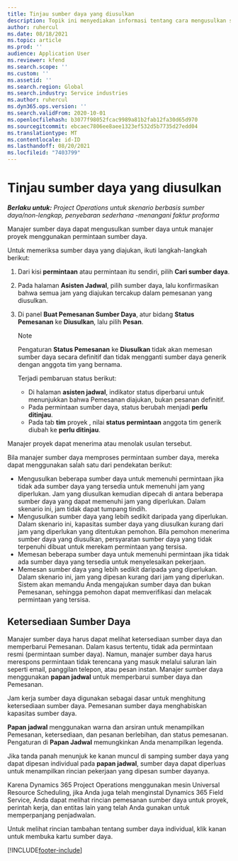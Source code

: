 ```yaml
---
title: Tinjau sumber daya yang diusulkan
description: Topik ini menyediakan informasi tentang cara mengusulkan sumber daya proyek.
author: ruhercul
ms.date: 08/18/2021
ms.topic: article
ms.prod: ''
audience: Application User
ms.reviewer: kfend
ms.search.scope: ''
ms.custom: ''
ms.assetid: ''
ms.search.region: Global
ms.search.industry: Service industries
ms.author: ruhercul
ms.dyn365.ops.version: ''
ms.search.validFrom: 2020-10-01
ms.openlocfilehash: b3077f98052fcac9989a81b2fab12fa30d65d970
ms.sourcegitcommit: ebcaec7806ee8aee1323ef532d5b7735d27edd04
ms.translationtype: MT
ms.contentlocale: id-ID
ms.lasthandoff: 08/20/2021
ms.locfileid: "7403799"
---
```

# <a name="review-proposed-resources"></a>Tinjau sumber daya yang diusulkan

_**Berlaku untuk:** Project Operations untuk skenario berbasis sumber daya/non-lengkap, penyebaran sederhana -menangani faktur proforma_

Manajer sumber daya dapat mengusulkan sumber daya untuk manajer proyek menggunakan permintaan sumber daya.

Untuk memeriksa sumber daya yang diajukan, ikuti langkah-langkah berikut:

1. Dari kisi **permintaan** atau permintaan itu sendiri, pilih **Cari sumber daya**.
2. Pada halaman **Asisten Jadwal**, pilih sumber daya, lalu konfirmasikan bahwa semua jam yang diajukan tercakup dalam pemesanan yang diusulkan.
3. Di panel **Buat Pemesanan Sumber Daya**, atur bidang **Status Pemesanan** ke **Diusulkan**, lalu pilih **Pesan**.

    > [!NOTE]
    > Pengaturan **Status Pemesanan** ke **Diusulkan** tidak akan memesan sumber daya secara definitif dan tidak mengganti sumber daya generik dengan anggota tim yang bernama.

    Terjadi pembaruan status berikut:

    - Di halaman **asisten jadwal**, indikator status diperbarui untuk menunjukkan bahwa Pemesanan diajukan, bukan pesanan definitif.
    - Pada permintaan sumber daya, status berubah menjadi **perlu ditinjau**.
    - Pada tab **tim** proyek , nilai **status permintaan** anggota tim generik diubah ke **perlu ditinjau**.

Manajer proyek dapat menerima atau menolak usulan tersebut.

Bila manajer sumber daya memproses permintaan sumber daya, mereka dapat menggunakan salah satu dari pendekatan berikut:

- Mengusulkan beberapa sumber daya untuk memenuhi permintaan jika tidak ada sumber daya yang tersedia untuk memenuhi jam yang diperlukan. Jam yang diusulkan kemudian dipecah di antara beberapa sumber daya yang dapat memenuhi jam yang diperlukan. Dalam skenario ini, jam tidak dapat tumpang tindih.
- Mengusulkan sumber daya yang lebih sedikit daripada yang diperlukan. Dalam skenario ini, kapasitas sumber daya yang diusulkan kurang dari jam yang diperlukan yang ditentukan pemohon. Bila pemohon menerima sumber daya yang diusulkan, persyaratan sumber daya yang tidak terpenuhi dibuat untuk merekam permintaan yang tersisa.
- Memesan beberapa sumber daya untuk memenuhi permintaan jika tidak ada sumber daya yang tersedia untuk menyelesaikan pekerjaan.
- Memesan sumber daya yang lebih sedikit daripada yang diperlukan. Dalam skenario ini, jam yang dipesan kurang dari jam yang diperlukan. Sistem akan memandu Anda mengajukan sumber daya dan bukan Pemesanan, sehingga pemohon dapat memverifikasi dan melacak permintaan yang tersisa.

## <a name="resource-availability"></a>Ketersediaan Sumber Daya

Manajer sumber daya harus dapat melihat ketersediaan sumber daya dan memperbarui Pemesanan. Dalam kasus tertentu, tidak ada permintaan resmi (permintaan sumber daya). Namun, manajer sumber daya harus merespons permintaan tidak terencana yang masuk melalui saluran lain seperti email, panggilan telepon, atau pesan instan. Manajer sumber daya menggunakan **papan jadwal** untuk memperbarui sumber daya dan Pemesanan.

Jam kerja sumber daya digunakan sebagai dasar untuk menghitung ketersediaan sumber daya. Pemesanan sumber daya menghabiskan kapasitas sumber daya.

**Papan jadwal** menggunakan warna dan arsiran untuk menampilkan Pemesanan, ketersediaan, dan pesanan berlebihan, dan status pemesanan. Pengaturan di **Papan Jadwal** memungkinkan Anda menampilkan legenda.

Jika tanda panah menunjuk ke kanan muncul di samping sumber daya yang dapat dipesan individual pada **papan jadwal**, sumber daya dapat diperluas untuk menampilkan rincian pekerjaan yang dipesan sumber dayanya.

Karena Dynamics 365 Project Operations menggunakan mesin Universal Resource Scheduling, jika Anda juga telah menginstal Dynamics 365 Field Service, Anda dapat melihat rincian pemesanan sumber daya untuk proyek, perintah kerja, dan entitas lain yang telah Anda gunakan untuk memperpanjang penjadwalan.

Untuk melihat rincian tambahan tentang sumber daya individual, klik kanan untuk membuka kartu sumber daya.



[!INCLUDE[footer-include](../includes/footer-banner.md)]
